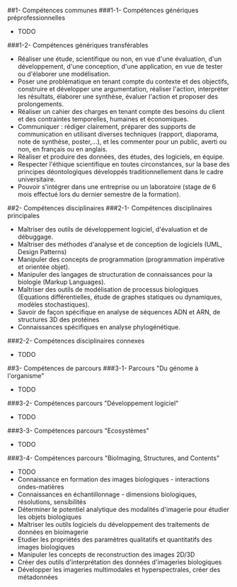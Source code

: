 ##1- Compétences communes
###1-1- Compétences génériques préprofessionnelles
- TODO

###1-2- Compétences génériques transférables
- Réaliser une étude, scientifique ou non, en vue d'une évaluation, d'un développement, d'une conception, d'une application, en vue de tester ou d'élaborer une modélisation.
- Poser une problématique en tenant compte du contexte et des objectifs, construire et développer une argumentation, réaliser l'action, interpréter les résultats, élaborer une synthèse, évaluer l'action et proposer des prolongements.
- Réaliser un cahier des charges en tenant compte des besoins du client et des contraintes temporelles, humaines et économiques.
- Communiquer : rédiger clairement, préparer des supports de communication en utilisant diverses techniques (rapport, diaporama, note de synthèse, poster,...), et les commenter pour un public, averti ou non, en français ou en anglais.
- Réaliser et produire des données, des études, des logiciels, en équipe.
- Respecter l'éthique scientifique en toutes circonstances, sur la base des principes déontologiques développés traditionnellement dans le cadre universitaire.
- Pouvoir s'intégrer dans une entreprise ou un laboratoire (stage de 6 mois effectué lors du dernier semestre de la formation).


##2- Compétences disciplinaires
###2-1- Compétences disciplinaires principales
- Maîtriser des outils de développement logiciel, d'évaluation et de débuggage.
- Maîtriser des méthodes d'analyse et de conception de logiciels (UML, Design Patterns)
- Manipuler des concepts de programmation (programmation impérative et orientée objet).
- Manipuler des langages de structuration de connaissances pour la biologie (Markup Languages).
- Maîtriser des outils de modélisation de processus biologiques (Equations différentielles, étude de graphes statiques ou dynamiques, modèles stochastiques).
- Savoir de façon spécifique en analyse de séquences ADN et ARN, de structures 3D des protéines
- Connaissances spécifiques en analyse phylogénétique.

###2-2- Compétences disciplinaires connexes
- TODO

##3- Compétences de parcours
###3-1- Parcours "Du génome à l'organisme"
- TODO

###3-2- Compétences parcours "Développement logiciel"
- TODO
 
###3-3- Compétences parcours "Ecosystèmes"
- TODO

###3-4- Compétences parcours "BioImaging, Structures, and Contents"
- TODO
- Connaissance en formation des images biologiques - interactions ondes-matières
- Connaissances en échantillonnage - dimensions biologiques, résolutions, sensibilités
- Déterminer le potentiel analytique des modalités d'imagerie pour étudier les objets biologiques
- Maîtriser les outils logiciels du développement des traitements de données en bioimagerie
- Etudier les propriétés des paramètres qualitatifs et quantitatifs des images biologiques
- Manipuler les concepts de reconstruction des images 2D/3D
- Créer des outils d'interprétation des données d'imageries biologiques
- Développer les imageries multimodales et hyperspectrales, créer des métadonnées
